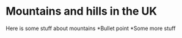 Mountains and hills in the UK
====================
Here is some stuff about mountains
*Bullet point
*Some more stuff